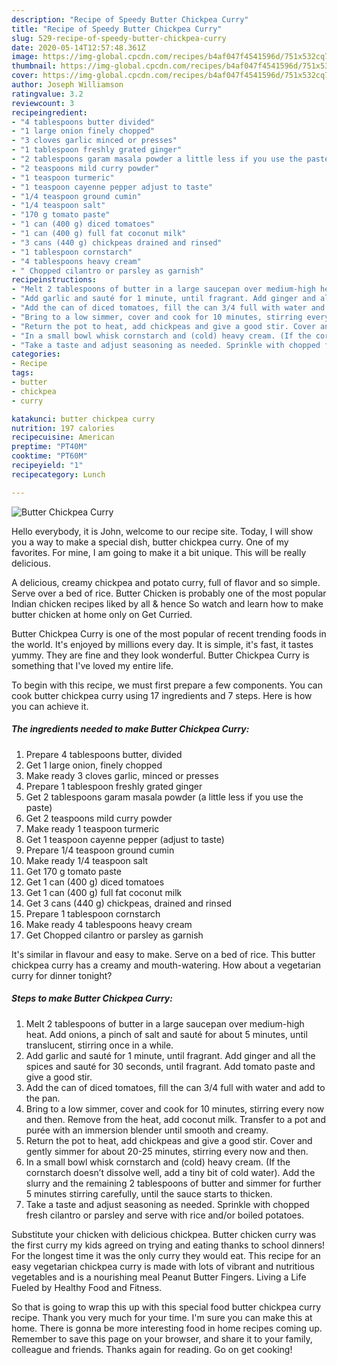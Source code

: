 ```yaml
---
description: "Recipe of Speedy Butter Chickpea Curry"
title: "Recipe of Speedy Butter Chickpea Curry"
slug: 529-recipe-of-speedy-butter-chickpea-curry
date: 2020-05-14T12:57:48.361Z
image: https://img-global.cpcdn.com/recipes/b4af047f4541596d/751x532cq70/butter-chickpea-curry-recipe-main-photo.jpg
thumbnail: https://img-global.cpcdn.com/recipes/b4af047f4541596d/751x532cq70/butter-chickpea-curry-recipe-main-photo.jpg
cover: https://img-global.cpcdn.com/recipes/b4af047f4541596d/751x532cq70/butter-chickpea-curry-recipe-main-photo.jpg
author: Joseph Williamson
ratingvalue: 3.2
reviewcount: 3
recipeingredient:
- "4 tablespoons butter divided"
- "1 large onion finely chopped"
- "3 cloves garlic minced or presses"
- "1 tablespoon freshly grated ginger"
- "2 tablespoons garam masala powder a little less if you use the paste"
- "2 teaspoons mild curry powder"
- "1 teaspoon turmeric"
- "1 teaspoon cayenne pepper adjust to taste"
- "1/4 teaspoon ground cumin"
- "1/4 teaspoon salt"
- "170 g tomato paste"
- "1 can (400 g) diced tomatoes"
- "1 can (400 g) full fat coconut milk"
- "3 cans (440 g) chickpeas drained and rinsed"
- "1 tablespoon cornstarch"
- "4 tablespoons heavy cream"
- " Chopped cilantro or parsley as garnish"
recipeinstructions:
- "Melt 2 tablespoons of butter in a large saucepan over medium-high heat. Add onions, a pinch of salt and sauté for about 5 minutes, until translucent, stirring once in a while."
- "Add garlic and sauté for 1 minute, until fragrant. Add ginger and all the spices and sauté for 30 seconds, until fragrant. Add tomato paste and give a good stir."
- "Add the can of diced tomatoes, fill the can 3/4 full with water and add to the pan."
- "Bring to a low simmer, cover and cook for 10 minutes, stirring every now and then. Remove from the heat, add coconut milk. Transfer to a pot and purée with an immersion blender until smooth and creamy."
- "Return the pot to heat, add chickpeas and give a good stir. Cover and gently simmer for about 20-25 minutes, stirring every now and then."
- "In a small bowl whisk cornstarch and (cold) heavy cream. (If the cornstarch doesn’t dissolve well, add a tiny bit of cold water). Add the slurry and the remaining 2 tablespoons of butter and simmer for further 5 minutes stirring carefully, until the sauce starts to thicken."
- "Take a taste and adjust seasoning as needed. Sprinkle with chopped fresh cilantro or parsley and serve with rice and/or boiled potatoes."
categories:
- Recipe
tags:
- butter
- chickpea
- curry

katakunci: butter chickpea curry 
nutrition: 197 calories
recipecuisine: American
preptime: "PT40M"
cooktime: "PT60M"
recipeyield: "1"
recipecategory: Lunch

---
```



![Butter Chickpea Curry](https://img-global.cpcdn.com/recipes/b4af047f4541596d/751x532cq70/butter-chickpea-curry-recipe-main-photo.jpg)

Hello everybody, it is John, welcome to our recipe site. Today, I will show you a way to make a special dish, butter chickpea curry. One of my favorites. For mine, I am going to make it a bit unique. This will be really delicious.

A delicious, creamy chickpea and potato curry, full of flavor and so simple. Serve over a bed of rice. Butter Chicken is probably one of the most popular Indian chicken recipes liked by all &amp; hence So watch and learn how to make butter chicken at home only on Get Curried.

Butter Chickpea Curry is one of the most popular of recent trending foods in the world. It's enjoyed by millions every day. It is simple, it's fast, it tastes yummy. They are fine and they look wonderful. Butter Chickpea Curry is something that I've loved my entire life.


To begin with this recipe, we must first prepare a few components. You can cook butter chickpea curry using 17 ingredients and 7 steps. Here is how you can achieve it.

<!--inarticleads1-->

##### The ingredients needed to make Butter Chickpea Curry:

1. Prepare 4 tablespoons butter, divided
1. Get 1 large onion, finely chopped
1. Make ready 3 cloves garlic, minced or presses
1. Prepare 1 tablespoon freshly grated ginger
1. Get 2 tablespoons garam masala powder (a little less if you use the paste)
1. Get 2 teaspoons mild curry powder
1. Make ready 1 teaspoon turmeric
1. Get 1 teaspoon cayenne pepper (adjust to taste)
1. Prepare 1/4 teaspoon ground cumin
1. Make ready 1/4 teaspoon salt
1. Get 170 g tomato paste
1. Get 1 can (400 g) diced tomatoes
1. Get 1 can (400 g) full fat coconut milk
1. Get 3 cans (440 g) chickpeas, drained and rinsed
1. Prepare 1 tablespoon cornstarch
1. Make ready 4 tablespoons heavy cream
1. Get  Chopped cilantro or parsley as garnish


It&#39;s similar in flavour and easy to make. Serve on a bed of rice. This butter chickpea curry has a creamy and mouth-watering. How about a vegetarian curry for dinner tonight? 

<!--inarticleads2-->

##### Steps to make Butter Chickpea Curry:

1. Melt 2 tablespoons of butter in a large saucepan over medium-high heat. Add onions, a pinch of salt and sauté for about 5 minutes, until translucent, stirring once in a while.
1. Add garlic and sauté for 1 minute, until fragrant. Add ginger and all the spices and sauté for 30 seconds, until fragrant. Add tomato paste and give a good stir.
1. Add the can of diced tomatoes, fill the can 3/4 full with water and add to the pan.
1. Bring to a low simmer, cover and cook for 10 minutes, stirring every now and then. Remove from the heat, add coconut milk. Transfer to a pot and purée with an immersion blender until smooth and creamy.
1. Return the pot to heat, add chickpeas and give a good stir. Cover and gently simmer for about 20-25 minutes, stirring every now and then.
1. In a small bowl whisk cornstarch and (cold) heavy cream. (If the cornstarch doesn’t dissolve well, add a tiny bit of cold water). Add the slurry and the remaining 2 tablespoons of butter and simmer for further 5 minutes stirring carefully, until the sauce starts to thicken.
1. Take a taste and adjust seasoning as needed. Sprinkle with chopped fresh cilantro or parsley and serve with rice and/or boiled potatoes.


Substitute your chicken with delicious chickpea. Butter chicken curry was the first curry my kids agreed on trying and eating thanks to school dinners! For the longest time it was the only curry they would eat. This recipe for an easy vegetarian chickpea curry is made with lots of vibrant and nutritious vegetables and is a nourishing meal Peanut Butter Fingers. Living a Life Fueled by Healthy Food and Fitness. 

So that is going to wrap this up with this special food butter chickpea curry recipe. Thank you very much for your time. I'm sure you can make this at home. There is gonna be more interesting food in home recipes coming up. Remember to save this page on your browser, and share it to your family, colleague and friends. Thanks again for reading. Go on get cooking!
